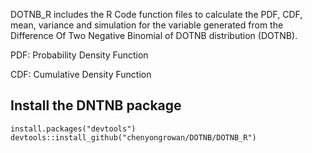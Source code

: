 DOTNB_R includes the R Code function files to calculate the PDF, CDF, mean, variance and simulation for the variable generated from 
the Difference Of Two Negative Binomial of DOTNB distribution (DOTNB).

PDF: Probability Density Function

CDF: Cumulative Density Function

## Install the DNTNB package
```
install.packages("devtools")
devtools::install_github("chenyongrowan/DOTNB/DOTNB_R")
```
